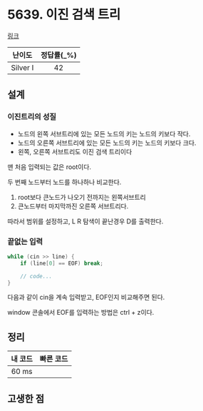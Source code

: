 # 5639. 이진 검색 트리

[링크](https://www.acmicpc.net/problem/5639)

|  난이도  | 정답률(\_%) |
| :------: | :---------: |
| Silver I |     42      |

## 설계

### 이진트리의 성질

- 노드의 왼쪽 서브트리에 있는 모든 노드의 키는 노드의 키보다 작다.
- 노드의 오른쪽 서브트리에 있는 모든 노드의 키는 노드의 키보다 크다.
- 왼쪽, 오른쪽 서브트리도 이진 검색 트리이다

맨 처음 입력되는 값은 root이다.

두 번째 노드부터 노드를 하나하나 비교한다.

1. root보다 큰노드가 나오기 전까지는 왼쪽서브트리
2. 큰노드부터 마지막까진 오른쪽 서브트리다.

따라서 범위를 설정하고, L R 탐색이 끝난경우 D를 출력한다.

### 끝없는 입력

```cpp
while (cin >> line) {
	if (line[0] == EOF) break;

	// code...
}
```

다음과 같이 cin을 계속 입력받고, EOF인지 비교해주면 된다.

window 콘솔에서 EOF를 입력하는 방법은 ctrl + z이다.

## 정리

| 내 코드 | 빠른 코드 |
| :-----: | :-------: |
|  60 ms  |           |

## 고생한 점
